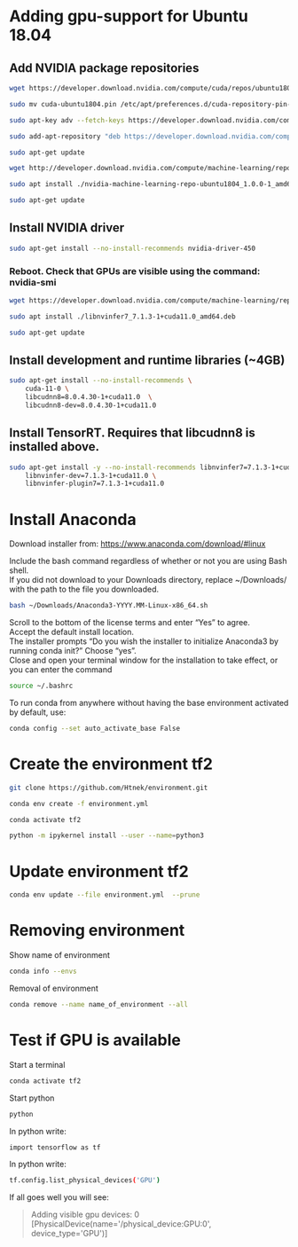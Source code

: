 # Adding gpu-support for Ubuntu 18.04

## Add NVIDIA package repositories
```bash
wget https://developer.download.nvidia.com/compute/cuda/repos/ubuntu1804/x86_64/cuda-ubuntu1804.pin
```
```bash
sudo mv cuda-ubuntu1804.pin /etc/apt/preferences.d/cuda-repository-pin-600
```
```bash
sudo apt-key adv --fetch-keys https://developer.download.nvidia.com/compute/cuda/repos/ubuntu1804/x86_64/7fa2af80.pub
```
```bash
sudo add-apt-repository "deb https://developer.download.nvidia.com/compute/cuda/repos/ubuntu1804/x86_64/ /"
```
```bash
sudo apt-get update
```
```bash
wget http://developer.download.nvidia.com/compute/machine-learning/repos/ubuntu1804/x86_64/nvidia-machine-learning-repo-ubuntu1804_1.0.0-1_amd64.deb
```
```bash
sudo apt install ./nvidia-machine-learning-repo-ubuntu1804_1.0.0-1_amd64.deb
```
```bash
sudo apt-get update
```
## Install NVIDIA driver
```bash
sudo apt-get install --no-install-recommends nvidia-driver-450
```
### Reboot. Check that GPUs are visible using the command: nvidia-smi
```bash
wget https://developer.download.nvidia.com/compute/machine-learning/repos/ubuntu1804/x86_64/libnvinfer7_7.1.3-1+cuda11.0_amd64.deb
```
```bash
sudo apt install ./libnvinfer7_7.1.3-1+cuda11.0_amd64.deb
```
```bash
sudo apt-get update
```
## Install development and runtime libraries (~4GB)
```bash
sudo apt-get install --no-install-recommends \
    cuda-11-0 \
    libcudnn8=8.0.4.30-1+cuda11.0  \
    libcudnn8-dev=8.0.4.30-1+cuda11.0
```

## Install TensorRT. Requires that libcudnn8 is installed above.
```bash
sudo apt-get install -y --no-install-recommends libnvinfer7=7.1.3-1+cuda11.0 \
    libnvinfer-dev=7.1.3-1+cuda11.0 \
    libnvinfer-plugin7=7.1.3-1+cuda11.0
```
# Install Anaconda
Download installer from:
https://www.anaconda.com/download/#linux

Include the bash command regardless of whether or not you are using Bash shell.  
If you did not download to your Downloads directory, replace ~/Downloads/ with the path to the file you downloaded.
```bash
bash ~/Downloads/Anaconda3-YYYY.MM-Linux-x86_64.sh
```
Scroll to the bottom of the license terms and enter “Yes” to agree.  
Accept the default install location.  
The installer prompts “Do you wish the installer to initialize Anaconda3 by running conda init?” Choose “yes”.  
Close and open your terminal window for the installation to take effect, or you can enter the command  
```bash
source ~/.bashrc
```
To run conda from anywhere without having the base environment activated by default, use:
```bash
conda config --set auto_activate_base False
```
# Create the environment tf2
```bash
git clone https://github.com/Htnek/environment.git
```
```bash
conda env create -f environment.yml
```
```bash
conda activate tf2
```
```bash
python -m ipykernel install --user --name=python3
```
# Update environment tf2
```bash
conda env update --file environment.yml  --prune
```
# Removing environment
Show name of environment
```bash
conda info --envs
```
Removal of environment
```bash
conda remove --name name_of_environment --all
```
# Test if GPU is available
Start a terminal
```bash
conda activate tf2
```
Start python
```bash
python
```
In python write:
```bash
import tensorflow as tf
```
In python write:
```bash
tf.config.list_physical_devices('GPU')
```
If all goes well you will see:   
  
>Adding visible gpu devices: 0  
>[PhysicalDevice(name='/physical_device:GPU:0', device_type='GPU')]  

